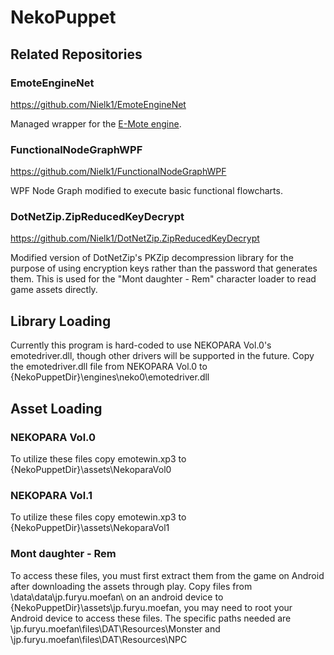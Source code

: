 # NekoPuppet

## Related Repositories

### EmoteEngineNet

https://github.com/Nielk1/EmoteEngineNet

Managed wrapper for the [E-Mote engine](http://emote.mtwo.co.jp/).

### FunctionalNodeGraphWPF

https://github.com/Nielk1/FunctionalNodeGraphWPF

WPF Node Graph modified to execute basic functional flowcharts.

### DotNetZip.ZipReducedKeyDecrypt

https://github.com/Nielk1/DotNetZip.ZipReducedKeyDecrypt

Modified version of DotNetZip's PKZip decompression library for the purpose of using encryption keys rather than the password that generates them.  This is used for the "Mont daughter - Rem" character loader to read game assets directly.

## Library Loading

Currently this program is hard-coded to use NEKOPARA Vol.0's emotedriver.dll, though other drivers will be supported in the future.
Copy the emotedriver.dll file from NEKOPARA Vol.0 to {NekoPuppetDir}\engines\neko0\emotedriver.dll

## Asset Loading

### NEKOPARA Vol.0

To utilize these files copy emotewin.xp3 to {NekoPuppetDir}\assets\NekoparaVol0

### NEKOPARA Vol.1

To utilize these files copy emotewin.xp3 to {NekoPuppetDir}\assets\NekoparaVol1

### Mont daughter - Rem

To access these files, you must first extract them from the game on Android after downloading the assets through play.
Copy files from \data\data\jp.furyu.moefan\ on an android device to {NekoPuppetDir}\assets\jp.furyu.moefan\, you may need to root your Android device to access these files.
The specific paths needed are \jp.furyu.moefan\files\DAT\Resources\Monster and \jp.furyu.moefan\files\DAT\Resources\NPC
